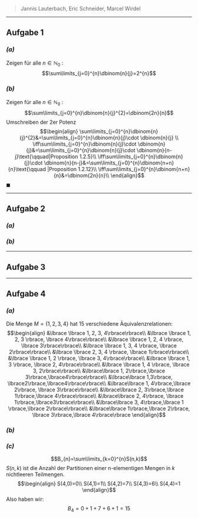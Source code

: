 >Jannis Lauterbach, Eric Schneider, Marcel Wirdel
---
## Aufgabe 1
### _(a)_
Zeigen für alle $n\in\mathbb{N}_{0}$ :
$$\sum\limits_{j=0}^{n}\dbinom{n}{j}=2^{n}$$ 
### _(b)_
Zeigen für alle $n\in \mathbb{N_{0}}$ :
$$\sum\limits_{j=0}^{n}\dbinom{n}{j}^{2}=\dbinom{2n}{n}$$
Umschreiben der $2$er Potenz
$$\begin{align}
\sum\limits_{j=0}^{n}\dbinom{n}{j}^{2}&=\sum\limits_{j=0}^{n}\dbinom{n}{j}\cdot \dbinom{n}{j} \\
\iff\sum\limits_{j=0}^{n}\dbinom{n}{j}\cdot \dbinom{n}{j}&=\sum\limits_{j=0}^{n}\dbinom{n}{j}\cdot \dbinom{n}{n-j}\text{\qquad|Proposition 1.2.5}\\
\iff\sum\limits_{j=0}^{n}\dbinom{n}{j}\cdot \dbinom{n}{n-j}&=\sum\limits_{j=0}^{n}\dbinom{n+n}{n}\text{\qquad |Proposition 1.2.12}\\ 
\iff\sum\limits_{j=0}^{n}\dbinom{n+n}{n}&=\dbinom{2n}{n}\\
\end{align}$$
$\blacksquare$

---
## Aufgabe 2
### _(a)_

### _(b)_


---
## Aufgabe 3


---
## Aufgabe 4
### _(a)_
Die Menge $M=\lbrace1,2,3,4 \rbrace$ hat $15$ verschiedene Äquivalenzrelationen:
$$\begin{align} &\lbrace \lbrace 1, 2, 3, 4\rbrace\rbrace\\ &\lbrace \lbrace 1, 2, 3 \rbrace, \lbrace 4\rbrace\rbrace\\ &\lbrace \lbrace 1, 2, 4 \rbrace, \lbrace 3\rbrace\rbrace\\ &\lbrace \lbrace 1, 3, 4 \rbrace, \lbrace 2\rbrace\rbrace\\ &\lbrace \lbrace 2, 3, 4 \rbrace, \lbrace 1\rbrace\rbrace\\ &\lbrace \lbrace 1, 2 \rbrace, \lbrace 3, 4\rbrace\rbrace\\ &\lbrace \lbrace 1, 3 \rbrace, \lbrace 2, 4\rbrace\rbrace\\ &\lbrace \lbrace 1, 4 \rbrace, \lbrace 3, 2\rbrace\rbrace\\ &\lbrace\lbrace 1, 2\rbrace,\lbrace 3\rbrace,\lbrace4\rbrace\rbrace\\ &\lbrace\lbrace 1,3\rbrace, \lbrace2\rbrace,\lbrace4\rbrace\rbrace\\ &\lbrace\lbrace 1, 4\rbrace,\lbrace 2\rbrace, \lbrace 3\rbrace\rbrace\\ &\lbrace\lbrace 2, 3\rbrace,\lbrace 1\rbrace,\lbrace 4\rbrace\rbrace\\ &\lbrace\lbrace 2, 4\rbrace, \lbrace 1\rbrace,\lbrace3\rbrace\rbrace\\ &\lbrace\lbrace 3, 4\rbrace,\lbrace 1 \rbrace,\lbrace 2\rbrace\rbrace\\ &\lbrace\lbrace 1\rbrace,\lbrace 2\rbrace, \lbrace 3\rbrace,\lbrace 4\rbrace\rbrace \end{align}$$
### _(b)_

### _(c)_
$$B_{n}=\sum\limits_{k=0}^{n}S(n,k)$$
$S(n,k)$ ist die Anzahl der Partitionen einer n-elementigen Mengen in $k$ nichtleeren Teilmengen.
$$\begin{align}
S(4,0)=0\\
S(4,1)=1\\
S(4,2)=7\\
S(4,3)=6\\
S(4,4)=1
\end{align}$$
Also haben wir:
$$B_{4}=0+1+7+6+1=15$$
